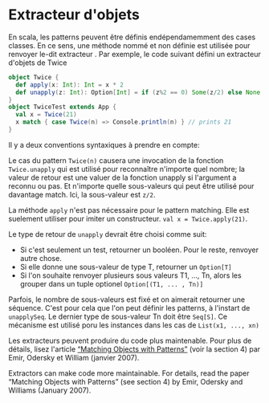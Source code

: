 Extracteur d'objets
===================

En scala, les patterns peuvent être définis endépendamemment des cases classes. En ce sens, une méthode nommé et non définie est utilisée pour renvoyer le-dit extracteur . Par exemple, le code suivant défini un extracteur d'objets de Twice

```scala
object Twice {
  def apply(x: Int): Int = x * 2
  def unapply(z: Int): Option[Int] = if (z%2 == 0) Some(z/2) else None
}
object TwiceTest extends App {
  val x = Twice(21)
  x match { case Twice(n) => Console.println(n) } // prints 21
}
```

Il y a deux conventions syntaxiques à prendre en compte:

Le cas du pattern `Twice(n)` causera une invocation de la fonction `Twice.unapply` qui est utilisé pour reconnaître n'importe quel nombre; la valeur de retour est une valuer de la fonction unapply si l'argument a reconnu ou pas. Et n'importe quelle sous-valeurs qui peut être utilisé pour davantage match.
Ici, la sous-valeur est `z/2`.

La méthode `apply` n'est pas nécessaire pour le pattern matching. Elle est suelement utiliser pour imiter un constructeur. `val x = Twice.apply(21)`.

Le type de retour de `unapply` devrait être choisi comme suit:
* Si c'est seulement un test, retourner un booléen. Pour le reste, renvoyer autre chose.
* Si elle donne une sous-valeur de type T, retourner un `Option[T]`
* Si l'on souhaite renvoyer plusieurs sous valeurs T1, ..., Tn, alors les grouper dans un tuple optionel `Option[(T1, ... , Tn)]`

Parfois, le nombre de sous-valeurs est fixé et on aimerait retourner une séquence. C'est pour cela que l'on peut définir les patterns, à l'instart de `unapplySeq`. Le dernier type de sous-valeur Tn doit être `Seq[S]`. Ce mécanisme est utilisé poru les instances dans les cas de `List(x1, ..., xn)`

Les extracteurs peuvent produire du code plus maintenable. Pour plus de détails, lisez l'article [“Matching Objects with Patterns”](http://lampwww.epfl.ch/~emir/written/MatchingObjectsWithPatterns-TR.pdf) (voir la section 4) par Emir, Odersky et William (janvier 2007).

Extractors can make code more maintainable. For details, read the paper “Matching Objects with Patterns” (see section 4) by Emir, Odersky and Williams (January 2007).
